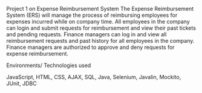Project 1 on Expense Reimbursement System 
The Expense Reimbursement System (ERS) will manage the process of reimbursing employees for expenses incurred while on company time.
All employees in the company can login and submit requests for reimbursement and view their past tickets and pending requests. 
Finance managers can log in and view all reimbursement requests and past history for all employees in the company. 
Finance managers are authorized to approve and deny requests for expense reimbursement.

Environments/ Technologies used

JavaScript, HTML, CSS, AJAX, SQL, Java, Selenium, Javalin, Mockito, JUnit, JDBC
